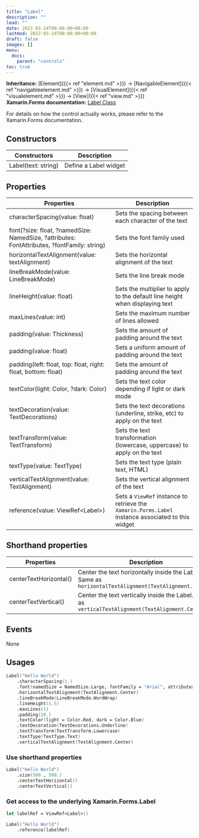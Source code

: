 ```yaml
---
title: "Label"
description: ""
lead: ""
date: 2022-03-24T00:00:00+00:00
lastmod: 2022-03-24T00:00:00+00:00
draft: false
images: []
menu:
  docs:
    parent: "controls"
toc: true
---
```


**Inheritance:** [Element]({{< ref "element.md" >}}) -> [NavigableElement]({{< ref "navigableelement.md" >}}) -> [VisualElement]({{< ref "visualelement.md" >}}) -> [View]({{< ref "view.md" >}})  
**Xamarin.Forms documentation:** [Label Class](https://docs.microsoft.com/en-us/dotnet/api/xamarin.forms.label)

For details on how the control actually works, please refer to the Xamarin.Forms documentation.

## Constructors

| Constructors | Description |
|--|--|
| Label(text: string) | Define a Label widget |

## Properties

| Properties | Description |
|--|--|
| characterSpacing(value: float) | Sets the spacing between each character of the text |
| font(?size: float, ?namedSize: NamedSize, ?attributes: FontAttributes, ?fontFamily: string) | Sets the font family used |
| horizontalTextAlignment(value: textAlignment) | Sets the horizontal alignment of the text |
| lineBreakMode(value: LineBreakMode) | Sets the line break mode |
| lineHeight(value: float) | Sets the multiplier to apply to the default line height when displaying text |
| maxLines(value: int) | Sets the maximum number of lines allowed |
| padding(value: Thickness) | Sets the amount of padding around the text |
| padding(value: float) | Sets a uniform amount of padding around the text |
| padding(left: float, top: float, right: float, bottom: float) | Sets the amount of padding around the text |
| textColor(light: Color, ?dark: Color) | Sets the text color depending if light or dark mode |
| textDecoration(value: TextDecorations) | Sets the text decorations (underline, strike, etc) to apply on the text |
| textTransform(value: TextTransform) | Sets the text transformation (lowercase, uppercase) to apply on the text |
| textType(value: TextType) | Sets the text type (plain text, HTML) |
| verticalTextAlignment(value: TextAlignment) | Sets the vertical alignment of the text |
| reference(value: ViewRef&lt;Label&gt;) | Sets a `ViewRef` instance to retrieve the `Xamarin.Forms.Label` instance associated to this widget |

## Shorthand properties

| Properties | Description |
|--|--|
| centerTextHorizontal() | Center the text horizontally inside the Label. Same as `horizontalTextAlignment(TextAlignment.Center)` |
| centerTextVertical() | Center the text vertically inside the Label. Same as `verticalTextAlignment(TextAlignment.Center)`  |

## Events

None

## Usages

```fs
Label("Hello World")
    .characterSpacing(1.)
    .font(namedSize = NamedSize.Large, fontFamily = "Arial", attributes = FontAttributes.Bold)
    .horizontalTextAlignment(TextAlignment.Center)
    .lineBreakMode(LineBreakMode.WordWrap)
    .lineHeight(1.5)
    .maxLines(1)
    .padding(10.)
    .textColor(light = Color.Red, dark = Color.Blue)
    .textDecoration(TextDecorations.Underline)
    .textTransform(TextTransform.Lowercase)
    .textType(TextType.Text)
    .verticalTextAlignment(TextAlignment.Center)
```

### Use shorthand properties

```fs
Label("Hello World")
    .size(500., 500.)
    .centerTextHorizontal()
    .centerTextVertical()
```

### Get access to the underlying Xamarin.Forms.Label

```fs
let labelRef = ViewRef<Label>()

Label("Hello World")
    .reference(labelRef)
```

